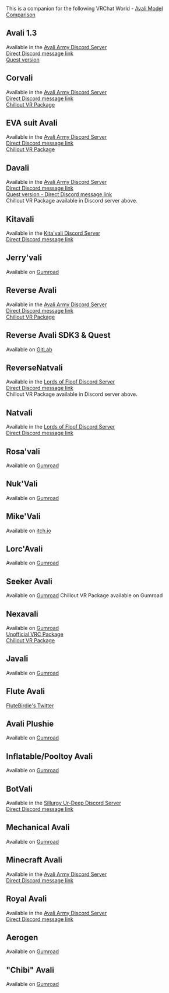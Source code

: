 This is a companion for the following VRChat World - [Avali Model Comparison](https://vrchat.com/home/world/wrld_f839cdba-d796-4135-8aac-e81333a17fe4)

## Avali 1.3
Available in the [Avali Army Discord Server](https://discord.gg/avali)  
[Direct Discord message link](https://discord.com/channels/530351426833088512/749706117457903708/749706957362954302)  
[Quest version](https://vrcmods.com/item/6550)  

## Corvali
Available in the [Avali Army Discord Server](https://discord.gg/avali)  
[Direct Discord message link](https://discord.com/channels/530351426833088512/749706117457903708/749707806386684054)  
[Chillout VR Package](https://drive.google.com/file/d/1-2gNOlpY_jxFtLKpv5VLhj4JaPRvQq4O/view?usp=sharing)

## EVA suit Avali
Available in the [Avali Army Discord Server](https://discord.gg/avali)  
[Direct Discord message link](https://discord.com/channels/530351426833088512/749706117457903708/749708345065209978)  
[Chillout VR Package](https://drive.google.com/file/d/1BJ5bqjCbkivbJ562go5bY_PRPCuQYrDM/view?usp=sharing)

## Davali
Available in the [Avali Army Discord Server](https://discord.gg/avali)  
[Direct Discord message link](https://discord.com/channels/530351426833088512/703290269742661672/809022374744686603)  
[Quest version - Direct Discord message link](https://discord.com/channels/530351426833088512/530354218071097354/836333600109887579)  
Chillout VR Package available in Discord server above.

## Kitavali
Available in the [Kita'vali Discord Server](https://discord.gg/uwN8dKU)  
[Direct Discord message link](https://discord.com/channels/617637133926006794/867620189722247168/873897578171875368)  

## Jerry'vali
Available on [Gumroad](https://raikitamatsu.gumroad.com/l/JerryAvali) 

## Reverse Avali 
Available in the [Avali Army Discord Server](https://discord.gg/avali)  
[Direct Discord message link](https://discord.com/channels/530351426833088512/749706117457903708/749708029699555379)  
[Chillout VR Package](https://drive.google.com/file/d/1NnyjKLNs7-BIgszwjdy82YOE0Z3izBNs/view?usp=sharing)

## Reverse Avali SDK3 & Quest
Available on [GitLab](https://gitlab.com/farfelu/vrchat-reverse-avali-avatar/)  

## ReverseNatvali
Available in the [Lords of Floof Discord Server](https://discord.gg/Cq8NacV)  
[Direct Discord message link](https://discord.com/channels/221767961822756864/666466219737481237/915113168450252800)  
Chillout VR Package available in Discord server above.     

## Natvali
Available in the [Lords of Floof Discord Server](https://discord.gg/Cq8NacV)  
[Direct Discord message link](https://discord.com/channels/221767961822756864/782675586921136148/782676517976932383)

## Rosa'vali
Available on [Gumroad](https://rosebur.gumroad.com/l/rosavali)  

## Nuk'Vali
Available on [Gumroad](https://nukude.gumroad.com/l/pyhkyk)

## Mike'Vali
Available on [itch.io](https://mikedabird.itch.io/mikevali)

## Lorc'Avali
Available on [Gumroad](https://lorcanvr.gumroad.com/l/lorcavali)

## Seeker Avali
Available on [Gumroad](https://starmax.gumroad.com/l/Seeker-Avali)
Chillout VR Package available on Gumroad

## Nexavali
Available on [Gumroad](https://voidangeldesigns.gumroad.com/l/NexavaliSFW3)  
[Unofficial VRC Package](https://tinyurl.com/NexaVRC)    
[Chillout VR Package](https://drive.google.com/file/d/1ecju8C7wcaIQtTxNlJAMqvzKlyukML8k/view?usp=sharing)

## Javali
Available on [Gumroad](https://javenchiart.gumroad.com/l/javali)  

## Flute Avali
[FluteBirdie's Twitter](https://twitter.com/FluteBirdie/status/1458308021650481153)  

## Avali Plushie
Available on [Gumroad](https://toastysheeb.gumroad.com/l/AvaliPlushie) 

## Inflatable/Pooltoy Avali
Available on [Gumroad](https://modernballoonie.gumroad.com/l/PooltoyAvali)

## BotVali 
Available in the [Sillurgy Ur-Deep Discord Server](https://discord.gg/JE9CGyr)  
[Direct Discord message link](https://discord.com/channels/740648686543044879/859060906771218452/859139972426760243) 

## Mechanical Avali
Available on [Gumroad](https://angriestscv.gumroad.com/l/MechAvali)  

## Minecraft Avali
Available in the [Avali Army Discord Server](https://discord.gg/avali)  
[Direct Discord message link](https://discord.com/channels/530351426833088512/749706117457903708/758766739596378143)  

## Royal Avali
Available in the [Avali Army Discord Server](https://discord.gg/avali)  
[Direct Discord message link](https://discord.com/channels/530351426833088512/749706117457903708/749707292819325079)  

## Aerogen
Available on [Gumroad](https://rosebur.gumroad.com/l/aerogen)

## "Chibi" Avali
Available on [Gumroad](https://polyottr.gumroad.com/l/chibi-avali)

 





